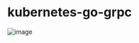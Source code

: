 # kubernetes-go-grpc

![image](https://user-images.githubusercontent.com/36435846/98559693-80dac280-22d9-11eb-9b2f-3935f667094c.png)
